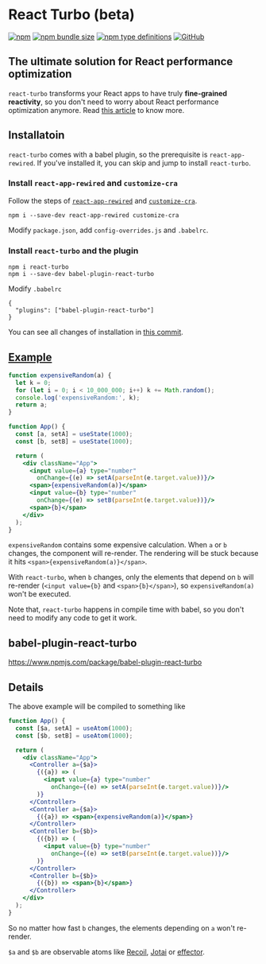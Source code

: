 # React Turbo (beta)

[![npm](https://img.shields.io/npm/v/react-turbo?style=flat-square)](https://www.npmjs.com/package/react-turbo)
[![npm bundle size](https://img.shields.io/bundlephobia/minzip/react-turbo?style=flat-square)](https://bundlephobia.com/result?p=react-turbo)
[![npm type definitions](https://img.shields.io/npm/types/typescript?style=flat-square)](https://github.com/oney/react-turbo/blob/master/src/index.tsx)
[![GitHub](https://img.shields.io/github/license/oney/react-turbo?style=flat-square)](https://github.com/oney/react-turbo/blob/master/LICENSE)

## The ultimate solution for React performance optimization

`react-turbo` transforms your React apps to have truly **fine-grained reactivity**, so you don't need to worry about React performance optimization anymore. Read [this article](https://medium.com/@anokyy/react-turbo-the-ultimate-solution-to-optimize-react-performance-b666ca9db0b5) to know more.

## Installatoin

`react-turbo` comes with a babel plugin, so the prerequisite is `react-app-rewired`. If you've installed it, you can skip and jump to install `react-turbo`.

### Install `react-app-rewired` and `customize-cra`

Follow the steps of [`react-app-rewired`](https://github.com/timarney/react-app-rewired) and [`customize-cra`](https://github.com/arackaf/customize-cra).

```
npm i --save-dev react-app-rewired customize-cra
```
Modify `package.json`, add `config-overrides.js` and `.babelrc`.

### Install `react-turbo` and the plugin
```
npm i react-turbo
npm i --save-dev babel-plugin-react-turbo
```
Modify `.babelrc`
```
{
  "plugins": ["babel-plugin-react-turbo"]
}
```
You can see all changes of installation in [this commit](https://github.com/oney/react-turbo-demo/commit/0158d28896468162636daba3aaf7431a7b3d03b4).

## [Example](https://github.com/oney/react-turbo-demo)

```jsx
function expensiveRandom(a) {
  let k = 0;
  for (let i = 0; i < 10_000_000; i++) k += Math.random();
  console.log('expensiveRandom:', k);
  return a;
}

function App() {
  const [a, setA] = useState(1000);
  const [b, setB] = useState(1000);

  return (
    <div className="App">
      <input value={a} type="number"
        onChange={(e) => setA(parseInt(e.target.value))}/>
      <span>{expensiveRandom(a)}</span>
      <input value={b} type="number"
        onChange={(e) => setB(parseInt(e.target.value))}/>
      <span>{b}</span>
    </div>
  );
}
```

`expensiveRandom` contains some expensive calculation. When `a` or `b` changes, the component will re-render. The rendering will be stuck because it hits `<span>{expensiveRandom(a)}</span>`.

With `react-turbo`, when `b` changes, only the elements that depend on `b` will re-render (`<input value={b}` and `<span>{b}</span>`), so `expensiveRandom(a)` won't be executed.

Note that, `react-turbo` happens in compile time with babel, so you don't need to modify any code to get it work.

## babel-plugin-react-turbo

https://www.npmjs.com/package/babel-plugin-react-turbo

## Details

The above example will be compiled to something like

```jsx
function App() {
  const [$a, setA] = useAtom(1000);
  const [$b, setB] = useAtom(1000);

  return (
    <div className="App">
      <Controller a={$a}>
        {({a}) => (
          <input value={a} type="number"
            onChange={(e) => setA(parseInt(e.target.value))}/>
        )}
      </Controller>
      <Controller a={$a}>
        {({a}) => <span>{expensiveRandom(a)}</span>}
      </Controller>
      <Controller b={$b}>
        {({b}) => (
          <input value={b} type="number"
            onChange={(e) => setB(parseInt(e.target.value))}/>
        )}
      </Controller>
      <Controller b={$b}>
        {({b}) => <span>{b}</span>}
      </Controller>
    </div>
  );
}
```
So no matter how fast `b` changes, the elements depending on `a` won't re-render.

`$a` and `$b` are observable atoms like [Recoil](https://recoiljs.org/), [Jotai](https://jotai.org/) or [effector](https://effector.dev/).